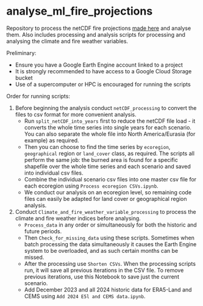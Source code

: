 # analyse_ml_fire_projections
Repository to process the netCDF fire projections [made here](https://github.com/andrewclelland/ml_fire_projections) and analyse them. Also includes processing and analysis scripts for processing and analysing the climate and fire weather variables.

Preliminary:
*  Ensure you have a Google Earth Engine account linked to a project
*  It is strongly recommended to have access to a Google Cloud Storage bucket
*  Use of a supercomputer or HPC is encouraged for running the scripts

Order for running scripts:
1.  Before beginning the analysis conduct `netCDF_processing` to convert the files to csv format for more convenient analysis.
    *  Run `split_netCDF_into_years` first to reduce the netCDF file load - it converts the whole time series into single years for each scenario. You can also separate the whole file into North America/Eurasia (for example) as required.
    *  Then you can choose to find the time series by `ecoregion`, `geographical` region or `land_cover` class, as required. The scripts all perform the same job: the burned area is found for a specific shapefile over the whole time series and each scenario and saved into individual csv files.
    *  Combine the individual scenario csv files into one master csv file for each ecoregion using `Process ecoregion CSVs.ipynb`.
    *  We conduct our analysis on an ecoregion level, so remaining code files can easily be adapted for land cover or geographical region analysis.
2.  Conduct `Climate_and_fire_weather_variable_processing` to process the climate and fire weather indices before analysing.
    *  `Process_data` in any order or simultaneously for both the historic and future periods.
    *  Then `Check_for_missing_data` using these scripts. Sometimes when batch processing the data simultaneously it causes the Earth Engine system to be overloaded, and as such certain months can be missed.
    *  After the processing use `Shorten CSVs`. When the processing scripts run, it will save all previous iterations in the CSV file. To remove previous iterations, use this Notebook to save just the current scenario.
    *  Add December 2023 and all 2024 historic data for ERA5-Land and CEMS using `Add 2024 E5l and CEMS data.ipynb`.
